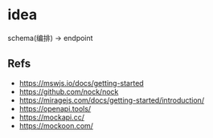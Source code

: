 idea
==

schema(编排) -> endpoint


## Refs

- https://mswjs.io/docs/getting-started
- https://github.com/nock/nock
- https://miragejs.com/docs/getting-started/introduction/
- https://openapi.tools/
- https://mockapi.cc/
- https://mockoon.com/
